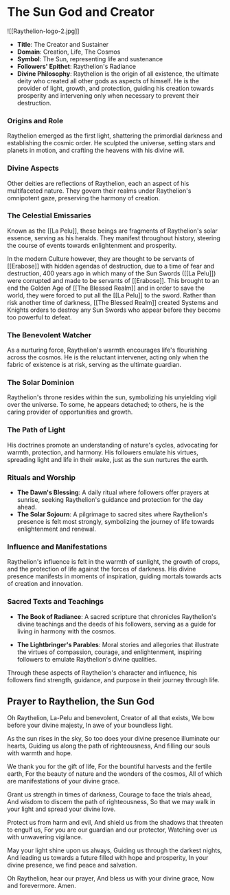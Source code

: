 # The Sun God and Creator
![[Raythelion-logo-2.jpg]]

- **Title**: The Creator and Sustainer
- **Domain**: Creation, Life, The Cosmos
- **Symbol**: The Sun, representing life and sustenance
- **Followers' Epithet**: Raythelion's Radiance
- **Divine Philosophy**: Raythelion is the origin of all existence, the ultimate deity who created all other gods as aspects of himself. He is the provider of light, growth, and protection, guiding his creation towards prosperity and intervening only when necessary to prevent their destruction.

### Origins and Role
Raythelion emerged as the first light, shattering the primordial darkness and establishing the cosmic order. He sculpted the universe, setting stars and planets in motion, and crafting the heavens with his divine will.

### Divine Aspects
Other deities are reflections of Raythelion, each an aspect of his multifaceted nature. They govern their realms under Raythelion's omnipotent gaze, preserving the harmony of creation.

### The Celestial Emissaries
Known as the [[La Pelu]], these beings are fragments of Raythelion's solar essence, serving as his heralds. They manifest throughout history, steering the course of events towards enlightenment and prosperity. 

In the modern Culture however, they are thought to be servants of [[Erabose]] with hidden agendas of destruction, due to a time of fear and destruction, 400 years ago in which many of the Sun Swords ([[La Pelu]]) were corrupted and made to be servants of [[Erabose]]. This brought to an end the Golden Age of [[The Blessed Realm]] and in order to save the world, they were forced to put all the [[La Pelu]] to the sword. Rather than risk another time of darkness, [[The Blessed Realm]] created Systems and Knights orders to destroy any Sun Swords who appear before they become too powerful to defeat.

### The Benevolent Watcher
As a nurturing force, Raythelion's warmth encourages life's flourishing across the cosmos. He is the reluctant intervener, acting only when the fabric of existence is at risk, serving as the ultimate guardian.

### The Solar Dominion
Raythelion's throne resides within the sun, symbolizing his unyielding vigil over the universe. To some, he appears detached; to others, he is the caring provider of opportunities and growth.

### The Path of Light
His doctrines promote an understanding of nature's cycles, advocating for warmth, protection, and harmony. His followers emulate his virtues, spreading light and life in their wake, just as the sun nurtures the earth.

### Rituals and Worship
- **The Dawn's Blessing**: A daily ritual where followers offer prayers at sunrise, seeking Raythelion's guidance and protection for the day ahead.
- **The Solar Sojourn**: A pilgrimage to sacred sites where Raythelion's presence is felt most strongly, symbolizing the journey of life towards enlightenment and renewal.

### Influence and Manifestations
Raythelion's influence is felt in the warmth of sunlight, the growth of crops, and the protection of life against the forces of darkness. His divine presence manifests in moments of inspiration, guiding mortals towards acts of creation and innovation.

### Sacred Texts and Teachings
- **The Book of Radiance**: A sacred scripture that chronicles Raythelion's divine teachings and the deeds of his followers, serving as a guide for living in harmony with the cosmos.


- **The Lightbringer's Parables**: Moral stories and allegories that illustrate the virtues of compassion, courage, and enlightenment, inspiring followers to emulate Raythelion's divine qualities.

Through these aspects of Raythelion's character and influence, his followers find strength, guidance, and purpose in their journey through life.

## Prayer to Raythelion, the Sun God

Oh Raythelion, La-Pelu and benevolent,
Creator of all that exists,
We bow before your divine majesty,
In awe of your boundless light.

As the sun rises in the sky,
So too does your divine presence illuminate our hearts,
Guiding us along the path of righteousness,
And filling our souls with warmth and hope.

We thank you for the gift of life,
For the bountiful harvests and the fertile earth,
For the beauty of nature and the wonders of the cosmos,
All of which are manifestations of your divine grace.

Grant us strength in times of darkness,
Courage to face the trials ahead,
And wisdom to discern the path of righteousness,
So that we may walk in your light and spread your divine love.

Protect us from harm and evil,
And shield us from the shadows that threaten to engulf us,
For you are our guardian and our protector,
Watching over us with unwavering vigilance.

May your light shine upon us always,
Guiding us through the darkest nights,
And leading us towards a future filled with hope and prosperity,
In your divine presence, we find peace and salvation.

Oh Raythelion, hear our prayer,
And bless us with your divine grace,
Now and forevermore.
Amen.
